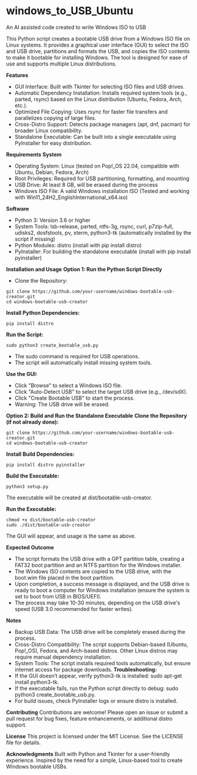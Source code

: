 # windows_to_USB_Ubuntu
An AI assisted code created to write Windows ISO to USB

This Python script creates a bootable USB drive from a Windows ISO file on Linux systems. It provides a graphical user interface (GUI) to select the ISO and USB drive, partitions and formats the USB, and copies the ISO contents to make it bootable for installing Windows. The tool is designed for ease of use and supports multiple Linux distributions.

**Features**

- GUI Interface: Built with Tkinter for selecting ISO files and USB drives.
- Automatic Dependency Installation: Installs required system tools (e.g., parted, rsync) based on the Linux distribution (Ubuntu, Fedora, Arch, etc.).
- Optimized File Copying: Uses rsync for faster file transfers and parallelizes copying of large files.
- Cross-Distro Support: Detects package managers (apt, dnf, pacman) for broader Linux compatibility.
- Standalone Executable: Can be built into a single executable using PyInstaller for easy distribution.

**Requirements**
**System**
- Operating System: Linux (tested on Pop!_OS 22.04, compatible with Ubuntu, Debian, Fedora, Arch)
- Root Privileges: Required for USB partitioning, formatting, and mounting
- USB Drive: At least 8 GB, will be erased during the process
- Windows ISO File: A valid Windows installation ISO (Tested and working with Win11_24H2_EnglishInternational_x64.iso)

**Software**
- Python 3: Version 3.6 or higher
- System Tools: lsb-release, parted, ntfs-3g, rsync, curl, p7zip-full, udisks2, dosfstools, pv, xterm, python3-tk (automatically installed by the script if missing)
- Python Modules: distro (install with pip install distro)
- PyInstaller: For building the standalone executable (install with pip install pyinstaller)

**Installation and Usage**
**Option 1: Run the Python Script Directly**
- Clone the Repository:
```
git clone https://github.com/your-username/windows-bootable-usb-creator.git
cd windows-bootable-usb-creator
```
**Install Python Dependencies:**
```
pip install distro
```
**Run the Script:**
```
sudo python3 create_bootable_usb.py
```
- The sudo command is required for USB operations.
- The script will automatically install missing system tools.

**Use the GUI:**
- Click "Browse" to select a Windows ISO file.
- Click "Auto-Detect USB" to select the target USB drive (e.g., /dev/sdX).
- Click "Create Bootable USB" to start the process.
- Warning: The USB drive will be erased.

**Option 2: Build and Run the Standalone Executable**
**Clone the Repository (if not already done):**
```
git clone https://github.com/your-username/windows-bootable-usb-creator.git
cd windows-bootable-usb-creator
```
**Install Build Dependencies:**
```
pip install distro pyinstaller
```
**Build the Executable:**
```
python3 setup.py
```
The executable will be created at dist/bootable-usb-creator.

**Run the Executable:**
```
chmod +x dist/bootable-usb-creator
sudo ./dist/bootable-usb-creator
```
The GUI will appear, and usage is the same as above.

**Expected Outcome**

- The script formats the USB drive with a GPT partition table, creating a FAT32 boot partition and an NTFS partition for the Windows installer.
- The Windows ISO contents are copied to the USB drive, with the boot.wim file placed in the boot partition.
- Upon completion, a success message is displayed, and the USB drive is ready to boot a computer for Windows installation (ensure the system is set to boot from USB in BIOS/UEFI).
- The process may take 10-30 minutes, depending on the USB drive's speed (USB 3.0 recommended for faster writes).

**Notes**
- Backup USB Data: The USB drive will be completely erased during the process.
- Cross-Distro Compatibility: The script supports Debian-based (Ubuntu, Pop!_OS), Fedora, and Arch-based distros. Other Linux distros may require manual dependency installation.
- System Tools: The script installs required tools automatically, but ensure internet access for package downloads.
**Troubleshooting:**
- If the GUI doesn’t appear, verify python3-tk is installed: sudo apt-get install python3-tk.
- If the executable fails, run the Python script directly to debug: sudo python3 create_bootable_usb.py.
- For build issues, check PyInstaller logs or ensure distro is installed.

**Contributing**
Contributions are welcome! Please open an issue or submit a pull request for bug fixes, feature enhancements, or additional distro support.

**License**
This project is licensed under the MIT License. See the LICENSE file for details.

**Acknowledgments**
Built with Python and Tkinter for a user-friendly experience.
Inspired by the need for a simple, Linux-based tool to create Windows bootable USBs.

